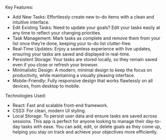 
Key Features:
- Add New Tasks: Effortlessly create new to-do items with a clean and intuitive interface.
- Edit Existing Tasks: Need to update your goals? Edit your tasks easily at any time to reflect your changing priorities.
- Task Management: Mark tasks as complete and remove them from your list once they’re done, keeping your to-do list clutter-free.
- Real-Time Updates: Enjoy a seamless experience with live updates, ensuring your tasks are saved and displayed in real-time.
- Persistent Storage: Your tasks are stored locally, so they remain saved even if you close or refresh your browser.
- Minimalistic Design: A modern, minimal design to keep the focus on productivity, while maintaining a visually pleasing interface.
- Mobile-Friendly: Fully responsive design that works flawlessly on all devices, from desktop to mobile.

Technologies Used:
- React: Fast and scalable front-end framework.
- CSS3: For clean, modern UI styling.
- Local Storage: To persist user data and ensure tasks are saved across sessions.
This app is perfect for anyone looking to manage their day-to-day tasks with ease. You can add, edit, or delete goals as they come up, helping you stay on track and achieve your objectives more efficiently.

